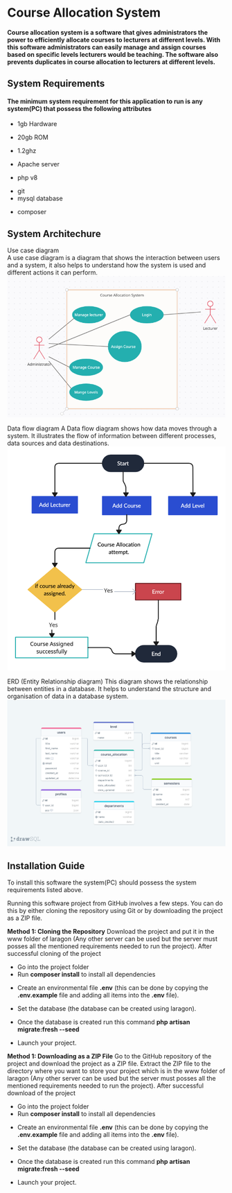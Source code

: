# Course Allocation System
#### Course allocation system is a software that gives administrators the power to efficiently allocate courses to lecturers at different levels. With this software administrators can easily manage and assign courses based on specific levels lecturers would be teaching. The software also prevents duplicates in course  allocation to lecturers at different levels. 

## System Requirements
#### The minimum system requirement for this application to run is any system(PC) that possess the following attributes
+ 1gb Hardware
- 20gb ROM 
* 1.2ghz
- Apache server 
+ php v8 
* git
* mysql database
+ composer

## System Architechure 

   Use case diagram  
       A use case diagram is a diagram that shows the interaction between users and a system, it also helps to understand how the system is used and different actions it can perform. 
      ![Alt text](<readme img/Course allocation system Usecase diagram.png>)

   Data flow diagram 
      A Data flow diagram shows how data moves through a system. It illustrates the flow of information between different processes, data sources and data destinations. 
      ![Alt text](<readme img/Course allocation system Dataflow diagram.png>)

   ERD (Entity Relationship diagram) 
      This diagram shows the relationship between entities in a database. It helps to understand the structure and organisation of data in a database system. 
      ![Alt text](<readme img/erd.png>)    

## Installation Guide 
To install this software the system(PC) should possess the system requirements listed above.

Running this software project from GitHub involves a few steps. You can do this by either cloning the repository using Git or by downloading the project as a ZIP file. 

**Method 1: Cloning the Repository**
Download the project and put it in the www folder of laragon (Any other server can be used but the server must posses all the mentioned requirements needed to run the project). 
After successful cloning of the project 
+ Go into the project folder
+ Run **composer install**  to install all dependencies
* Create an environmental file **.env** (this can be done by copying the **.env.example** file and adding all items into the **.env** file).
- Set the database (the database can be created using laragon). 
* Once the database is created run this command
**php artisan migrate:fresh --seed**
+ Launch your project. 

**Method 1: Downloading as a ZIP File**
Go to the GitHub repository of the project and download the project as a ZIP file.
Extract the ZIP file to the directory where you want to store your project which is in the www folder of laragon (Any other server can be used but the server must posses all the mentioned requirements needed to run the project).
After successful download of the project 
+ Go into the project folder
+ Run **composer install**  to install all dependencies
* Create an environmental file **.env** (this can be done by copying the **.env.example** file and adding all items into the **.env** file).
- Set the database (the database can be created using laragon). 
* Once the database is created run this command
**php artisan migrate:fresh --seed**
+ Launch your project. 


